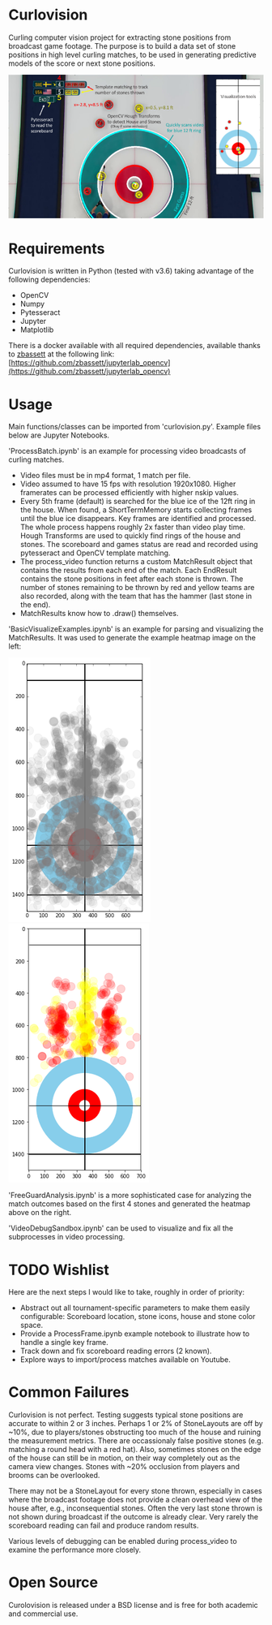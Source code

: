 # Curlovision
Curling computer vision project for extracting stone positions from broadcast game footage.  The purpose is to build a data set of stone positions in high level curling matches, to be used in generating predictive models of the score or next stone positions.

![Highlight Slide](example_images/curlovision_slide.png)

# Requirements
Curlovision is written in Python (tested with v3.6) taking advantage of the following dependencies:

  * OpenCV
  * Numpy
  * Pytesseract
  * Jupyter
  * Matplotlib

There is a docker available with all required dependencies, available thanks to [zbassett](https://github.com/zbassett) at the following link:
[https://github.com/zbassett/jupyterlab_opencv](https://github.com/zbassett/jupyterlab_opencv)

# Usage

Main functions/classes can be imported from 'curlovision.py'.  Example files below are Jupyter Notebooks.

'ProcessBatch.ipynb' is an example for processing video broadcasts of curling matches.
  * Video files must be in mp4 format, 1 match per file.
  * Video assumed to have 15 fps with resolution 1920x1080.  Higher framerates can be processed efficiently with higher nskip values.
  * Every 5th frame (default) is searched for the blue ice of the 12ft ring in the house.  When found, a ShortTermMemory starts collecting frames until the blue ice disappears.  Key frames are identified and processed.  The whole process happens roughly 2x faster than video play time.  Hough Transforms are used to quickly find rings of the house and stones.  The scoreboard and games status are read and recorded using pytesseract and OpenCV template matching.  
  * The process_video function returns a custom MatchResult object that contains the results from each end of the match.  Each EndResult contains the stone positions in feet after each stone is thrown.  The number of stones remaining to be thrown by red and yellow teams are also recorded, along with the team that has the hammer (last stone in the end).
  * MatchResults know how to .draw() themselves.

'BasicVisualizeExamples.ipynb' is an example for parsing and visualizing the MatchResults.  It was used to generate the example heatmap image on the left:

![Example Heatmap](example_images/ExampleHeatmapImage.png)
![Example Guard Heatmap](example_images/ExampleFreeGuardImage.png)

'FreeGuardAnalysis.ipynb' is a more sophisticated case for analyzing the match outcomes based on the first 4 stones and generated the heatmap above on the right.

'VideoDebugSandbox.ipynb' can be used to visualize and fix all the subprocesses in video processing.

# TODO Wishlist

Here are the next steps I would like to take, roughly in order of priority:
  * Abstract out all tournament-specific parameters to make them easily configurable: Scoreboard location, stone icons, house and stone color space.
  * Provide a ProcessFrame.ipynb example notebook to illustrate how to handle a single key frame.
  * Track down and fix scoreboard reading errors (2 known).
  * Explore ways to import/process matches available on Youtube.

# Common Failures

Curlovision is not perfect.  Testing suggests typical stone positions are accurate to within 2 or 3 inches.  Perhaps 1 or 2% of StoneLayouts are off by ~10%, due to players/stones obstructing too much of the house and ruining the measurement metrics.  There are occassionaly false positive stones (e.g. matching a round head with a red hat).  Also, sometimes stones on the edge of the house can still be in motion, on their way completely out as the camera view changes.  Stones with ~20% occlusion from players and brooms can be overlooked.  

There may not be a StoneLayout for every stone thrown, especially in cases where the broadcast footage does not provide a clean overhead view of the house after, e.g., inconsequential stones.  Often the very last stone thrown is not shown during broadcast if the outcome is already clear.  Very rarely the scoreboard reading can fail and produce random results.  

Various levels of debugging can be enabled during process_video to examine the performance more closely.


# Open Source

Curolovision is released under a BSD license and is free for both academic and commercial use.
